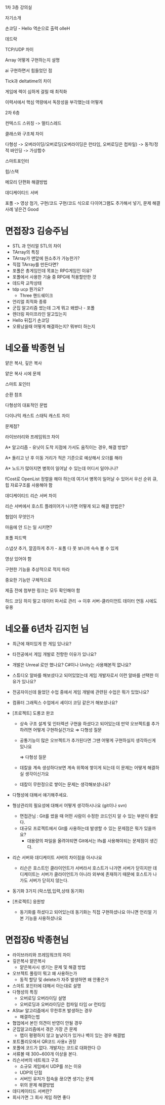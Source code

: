 1차 3층 강의실

자기소개

손코딩 - Hello 역순으로 출력 olleH

데드락

TCP/UDP 차이

Array 어떻게 구현하는지 설명

ai 구현하면서 힘들었던 점

Tick과 deltatime의 차이

게임에 렉이 심하게 걸릴 때 최적화

이력서에서  핵심 역량에서 독창성을 부각했는데 어떻게 



2차 6층

컨텍스드 스위칭 -> 멀티스레드

클래스와 구조체 차이

다형성 -> 오버라이딩/오버로딩(오버라이딩은 런타임, 오버로딩은 컴파일) -> 동적/정적 바인딩 -> 가상함수

스마트포인터

힙/스택

메모리 단편화 해결방법

데디케이티드 서버



포폴 -> 영상 첨가, 구현/코드 구현/코드 식으로 다이어그램도 추가해서 넣기, 문제 해결 사례 넣은건 Good



# 면접장3 김승주님

- STL 과 언리얼 STL의 차이
- TArray의 특징
- TArray가 맨앞에 원소추가 가능한가?
- 직접 TArray를 만든다면?
- 포폴은 총게임인데 목표는 RPG게임인 이유?
- 포폴에서 사용한 기술 중 RPG에 적용할만한 것
- 데드락 교착상태
- tdp ucp 뭔가요?
  - Three 핸드쉐이크
- 언리얼 최적화 종류
- 군집 알고리즘 썼는데 그게 뭐고 왜썼나 - 포폴
- 렌더링 파이프라인 알고있는지
- Hello 뒤집기 손코딩
- 오류났을때 어떻게 해결하는지? 뭐부터 하는지



# 네오플 박종현 님

얕은 복사, 깊은 복사

얕은 복사 시에 문제

스마트 포인터

순환 참조

다형성의 대표적인 문법

다이나믹 캐스트 스태틱 캐스트 차이

문제점?

라이브러리와 프레임워크 차이

A* 알고리즘 - 유닛이 도착 지점에 가서도 움직이는 경우, 해결 방법?

A* 돌리고 난 후 이동 거리가 적은 기준으로 예상해서 오더를 해라

A* 노드가 많아지면 병목이 일어날 수 있는데 어디서 일어나나?

fCost로 OpenList 정렬을 해야 하는데 여기서 병목이 일어날 수 있어서 우선 순위 큐, 힙 자료구조를 사용해야 함

데디케이티드 리슨 서버 차이

리슨 서버에서 호스트 플레이어가 나가면 어떻게 되고 해결 방법은?

협업이 무엇인가

마음에 안 드는 일 시키면?

포폴 피드백

스냅샷 추가, 깔끔하게 추가 - 포폴 다 못 보니까 슥슥 볼 수 있게

영상 있어야 함

구현한 기능을 추상적으로 적지 마라

중요한 기능만 구체적으로

제출 전에 첨부한 링크는 모두 확인해야 함

하드 코딩 하지 말고 데이터 파서로 관리 → 이후 서버-클라이언트 데이터 연동 시에도 유용



# 네오플 6년차 김지헌 님

- 최근에 재미있게 한 게임 있나요?

- 타전공에서 게임 개발로 전향한 이유가 있나요?

- 개발은 Unreal 로만 했나요? C#이나 Unity는 사용해본적 없나요?

- 스튜디오 알바를 해보셨다고 되어있었는데 게임 개발자로서 이런 알바를 선택한 이유가 있나요?

- 전공자이신데 들었던 수업 중에서 게임 개발에 관련된 수업은 뭐가 있었나요?

- 컴퓨터 그래픽스 수업에서 셰이더 코딩 같은거 해보셨나요?

- [프로젝트] 도롱코 완코

  - 상속 구조 설계 및 인터렉션 구현을 하셨다고 되어있는데 만약 오브젝트를 추가하려면 어떻게 구현하실건가요 ⇒ 다형성 질문

  - 공통기능이 많은 오브젝트가 추가된다면 그땐 어떻게 구현하실지 생각하신게 있나요

    ⇒ 다형성 질문

  - 데칼을 계속 생성하다보면 계속 위쪽에 쌓이게 되는데 이 문제는 어떻게 해결하실 생각이신가요

  - 데칼이 무한정으로 쌓이는 문제는 생각해보셨나요?

- 다형성에 대해서 얘기해주세요.

- 형상관리의 필요성에 대해서 어떻게 생각하시나요 (git이나 svn)

  - 면접관님 : Git를 썼을 때 어떤 사람이 수정한 코드인지 알 수 있는 부분이 좋았다.
  - 대규모 프로젝트에서 Git를 사용하는데 발생할 수 있는 문제점은 뭐가 있을까요?
    - 대용량의 파일을 올려야되면 Git에서는 lfs를 사용해야되는 문제점이 생긴다.

- 리슨 서버와 데디케이트 서버의 차이점을 아시나요

  - 리슨은 호스트인 클라이언트가 서버라서 호스트가 나가면 서버가 닫히지만 데디케이트는 서버가 클라이언트가 아니라 외부에 존재하기 때문에 호스트가 나가도 서버가 닫히지 않는다.

- 동기화 3가지 (락스텝,입력,상태 동기화)

- [프로젝트] 응원방

  - 동기화를 하셨다고 되어있는데 동기화는 직접 구현하셨나요 아니면 언리얼 기본 기능을 사용하셨나요



# 면접장6 박종현님

- 라이브러리와 프레임워크의 차이
- 깊은복사 얕은복사
  - 얕은복사시 생기는 문제 및 해결 방법
- 오브젝트 풀링이 뭐고 왜 사용하는가
  - 동적 할당 및 delete가 자주 발생하면 왜 안좋은가
- 스마트 포인터에 대해서 아는대로 설명
- 다형성의 특징
  - 오버로딩 오버라이딩 설명
  - 오버로딩과 오버라이딩은 컴파일 타임 or 런타임
- AStar 알고리즘에서 무한루프 발생하는 경우
  - 해결하는법
- 협업에서 본인 의견이 반영이 안될 경우
- 군집알고리즘에서 겪은 가장 큰 문제
  - 맵이 평평하지 않고 높낮이가 있거나 벽이 있는 경우 해결법
- 포트폴리오에서 QR코드 사용x 권장
- 포폴에 코드가 없다. 개발자는 코드로 대화한다 😕
- 서류볼 때 300~600개 이상을 본다.
- 리슨서버의 네트워크 구조
  - 소규모 게임에서 UDP를 쓰는 이유
  - UDP의 단점
  - 서버인 유저가 접속을 끊으면 생기는 문제
  - 위의 문제 해결방법
- 데디케이티드 서버란?
- 회사가면 그 회사 게임 하면 좋다